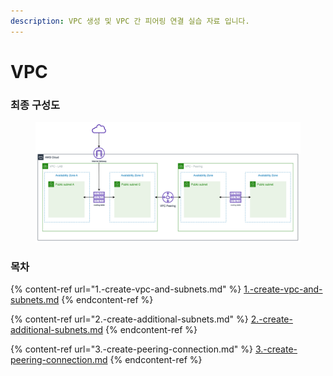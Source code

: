 ```yaml
---
description: VPC 생성 및 VPC 간 피어링 연결 실습 자료 입니다.
---
```


# VPC

### 최종 구성도

<figure><img src="../.gitbook/assets/image (2).png" alt=""><figcaption></figcaption></figure>

### 목차

{% content-ref url="1.-create-vpc-and-subnets.md" %}
[1.-create-vpc-and-subnets.md](1.-create-vpc-and-subnets.md)
{% endcontent-ref %}

{% content-ref url="2.-create-additional-subnets.md" %}
[2.-create-additional-subnets.md](2.-create-additional-subnets.md)
{% endcontent-ref %}

{% content-ref url="3.-create-peering-connection.md" %}
[3.-create-peering-connection.md](3.-create-peering-connection.md)
{% endcontent-ref %}
